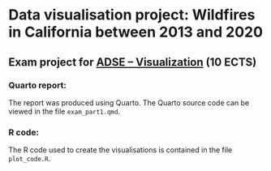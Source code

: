# Data visualisation project: Wildfires in California between 2013 and 2020
## Exam project for [ADSE – Visualization](https://student.oslomet.no/studier/-/studieinfo/emne/ADSE3200/2022/H%C3%98ST) (10 ECTS)

### Quarto report:
The report was produced using Quarto. The Quarto source code can be viewed in the file `exam_part1.qmd`.

### R code:
The R code used to create the visualisations is contained in the file `plot_code.R`.
